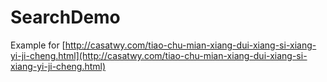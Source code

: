 # SearchDemo


Example for [http://casatwy.com/tiao-chu-mian-xiang-dui-xiang-si-xiang-yi-ji-cheng.html](http://casatwy.com/tiao-chu-mian-xiang-dui-xiang-si-xiang-yi-ji-cheng.html)
